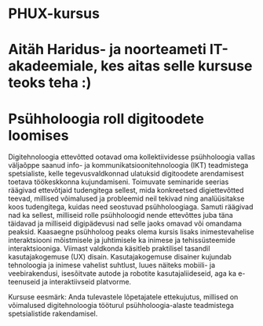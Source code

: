 # PHUX-kursus
# Aitäh Haridus- ja noorteameti IT-akadeemiale, kes aitas selle kursuse teoks teha :)

# Psühholoogia roll digitoodete loomises
Digitehnoloogia ettevõtted ootavad oma kollektiividesse psühholoogia vallas väljaõppe saanud info- ja kommunikatsioonitehnoloogia (IKT) teadmistega spetsialiste, kelle tegevusvaldkonnad ulatuksid digitoodete arendamisest toetava töökeskkonna kujundamiseni. Toimuvate seminaride seerias räägivad ettevõtjaid tudengitega sellest, mida konkreetsed digiettevõtted teevad, millised võimalused ja probleemid neil tekivad ning analüüsitakse koos tudengitega, kuidas need seostuvad psühholoogiaga. Samuti räägivad nad ka sellest, milliseid rolle psühholoogid nende ettevõttes juba täna täidavad ja milliseid digipädevusi nad selle jaoks omavad või omandama peaksid.
Kaasaegne psühholoog peaks olema kursis lisaks inimestevahelise interaktsiooni mõistmisele ja juhtimisele ka inimese ja tehissüsteemide interaktsiooniga. Viimast valdkonda käsitleb praktilisel tasandil kasutajakogemuse (UX) disain. Kasutajakogemuse disainer kujundab tehnoloogia ja inimese vahelist suhtlust, luues näiteks mobiili- ja veebirakendusi, isesõitvate autode ja robotite kasutajaliideseid, aga ka e-teenuseid ja interaktiivseid platvorme.

Kursuse eesmärk: 
Anda tulevastele lõpetajatele ettekujutus, millised on võimalused digitehnoloogia tööturul psühholoogia-alaste teadmistega spetsialistide rakendamisel.
